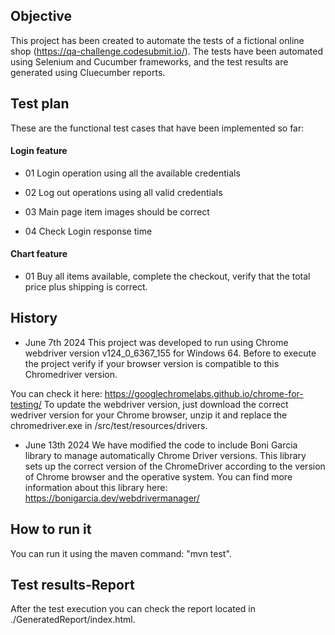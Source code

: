 
Objective
---------
This project has been created to automate the tests of a fictional online shop (https://qa-challenge.codesubmit.io/). 
The tests have been automated using Selenium and Cucumber frameworks, and the test results are generated using Cluecumber 
reports.

Test plan 
---------
These are the functional test cases that have been implemented so far:

#### Login feature

- 01 Login operation using all the available credentials

- 02 Log out operations using all valid credentials

- 03 Main page item images should be correct

- 04 Check Login response time

#### Chart feature

- 01 Buy all items available, complete the checkout, verify that the total price plus shipping is correct.

History
-------------
- June 7th 2024
This project was developed to run using Chrome webdriver version v124_0_6367_155 for Windows 64. Before to execute the 
project verify if your browser version is compatible to this Chromedriver version.

You can check it here: https://googlechromelabs.github.io/chrome-for-testing/
To update the webdriver version, just download the correct wedriver version for your Chrome browser, unzip it and replace
the chromedriver.exe in /src/test/resources/drivers.

- June 13th 2024
We have modified the code to include Boni Garcia library to manage automatically Chrome Driver versions. This library 
sets up the correct version of the ChromeDriver according to the version of Chrome browser  and the operative 
system.
You can find more information about this library here: https://bonigarcia.dev/webdrivermanager/

How to run it
-------------
You can run it using the maven command: "mvn test". 

Test results-Report
-------------------
After the test execution you can check the report located in ./GeneratedReport/index.html.


